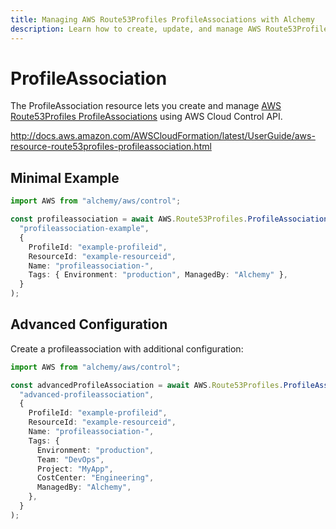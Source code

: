 ```yaml
---
title: Managing AWS Route53Profiles ProfileAssociations with Alchemy
description: Learn how to create, update, and manage AWS Route53Profiles ProfileAssociations using Alchemy Cloud Control.
---
```


# ProfileAssociation

The ProfileAssociation resource lets you create and manage [AWS Route53Profiles ProfileAssociations](https://docs.aws.amazon.com/route53profiles/latest/userguide/) using AWS Cloud Control API.

http://docs.aws.amazon.com/AWSCloudFormation/latest/UserGuide/aws-resource-route53profiles-profileassociation.html

## Minimal Example

```ts
import AWS from "alchemy/aws/control";

const profileassociation = await AWS.Route53Profiles.ProfileAssociation(
  "profileassociation-example",
  {
    ProfileId: "example-profileid",
    ResourceId: "example-resourceid",
    Name: "profileassociation-",
    Tags: { Environment: "production", ManagedBy: "Alchemy" },
  }
);
```

## Advanced Configuration

Create a profileassociation with additional configuration:

```ts
import AWS from "alchemy/aws/control";

const advancedProfileAssociation = await AWS.Route53Profiles.ProfileAssociation(
  "advanced-profileassociation",
  {
    ProfileId: "example-profileid",
    ResourceId: "example-resourceid",
    Name: "profileassociation-",
    Tags: {
      Environment: "production",
      Team: "DevOps",
      Project: "MyApp",
      CostCenter: "Engineering",
      ManagedBy: "Alchemy",
    },
  }
);
```

